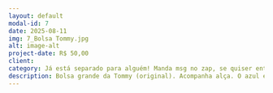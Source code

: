 ```yaml
---
layout: default
modal-id: 7
date: 2025-08-11
img: 7_Bolsa Tommy.jpg
alt: image-alt
project-date: R$ 50,00
client:
category: Já está separado para alguém! Manda msg no zap, se quiser entrar na fila.
description: Bolsa grande da Tommy (original). Acompanha alça. O azul está um pouco desbotado. Mas continua linda.
---
```

